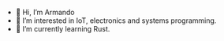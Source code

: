 - 👋 Hi, I’m Armando
- 👀 I’m interested in IoT, electronics and systems programming.
- 🌱 I’m currently learning Rust.



